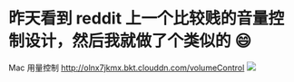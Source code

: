 # 昨天看到 reddit 上一个比较贱的音量控制设计，然后我就做了个类似的 :smile:
Mac 用量控制
http://olnx7jkmx.bkt.clouddn.com/volumeControl
![](http://olnx7jkmx.bkt.clouddn.com/volumeControl)
